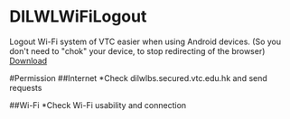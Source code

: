 DILWLWiFiLogout
======
Logout Wi-Fi system of VTC easier when using Android devices.
(So you don't need to "chok" your device, to stop redirecting of the browser)
[Download](https://github.com/hkgsherlock/DILWLWiFiLogout/raw/master/DILWLWiFiLogout.apk)

#Permission
##Internet
*Check dilwlbs.secured.vtc.edu.hk and send requests

##Wi-Fi
*Check Wi-Fi usability and connection
